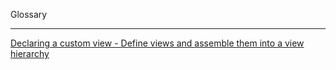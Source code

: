 Glossary

- - - -

[Declaring a custom view - Define views and assemble them into a view hierarchy](https://developer.apple.com/documentation/swiftui/declaring-a-custom-view)
